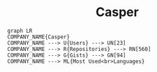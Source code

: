 <h1 align="center">Casper</h1>

```mermaid
graph LR
COMPANY_NAME{Casper}
COMPANY_NAME ---> U{Users} ---> UN[23]
COMPANY_NAME ---> R{Repositories} ---> RN[560]
COMPANY_NAME ---> G{Gists} ---> GN[94]
COMPANY_NAME ---> ML{Most Used<br>Languages}
```
